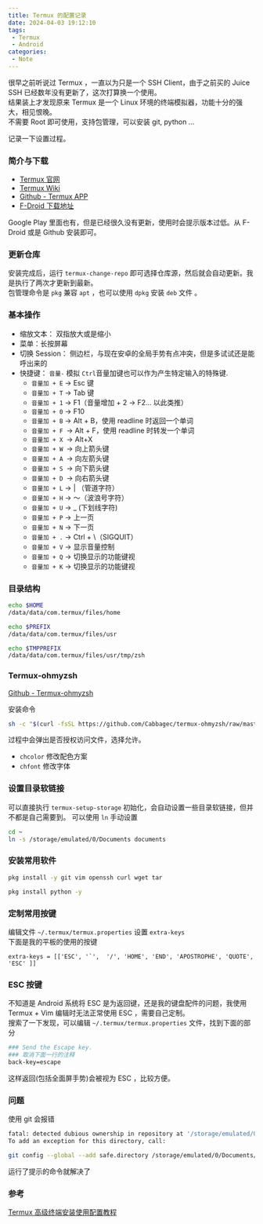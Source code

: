 ```yaml
---
title: Termux 的配置记录
date: 2024-04-03 19:12:10
tags:
 - Termux
 - Android
categories:
 - Note
---
```


很早之前听说过 Termux ，一直以为只是一个 SSH Client，由于之前买的 Juice SSH 已经数年没有更新了，这次打算换一个使用。  
结果装上才发现原来 Termux 是一个 Linux 环境的终端模拟器，功能十分的强大，相见恨晚。  
不需要 Root 即可使用，支持包管理，可以安装 git, python ... 

记录一下设置过程。
<!--more-->

### 简介与下载 
- [Termux 官网](https://termux.dev/cn/index.html)
- [Termux Wiki](https://wiki.termux.com/wiki/Main_Page)
- [Github - Termux APP](https://github.com/termux/termux-app)
- [F-Droid 下载地址](https://f-droid.org/packages/com.termux/)

Google Play 里面也有，但是已经很久没有更新，使用时会提示版本过低。从 F-Droid 或是 Github 安装即可。  

### 更新仓库 
安装完成后，运行 `termux-change-repo` 即可选择仓库源，然后就会自动更新。我是执行了两次才更新到最新。    
包管理命令是 `pkg` 兼容 `apt` ，也可以使用 `dpkg` 安装 `deb` 文件 。  

### 基本操作
- 缩放文本： 双指放大或是缩小
- 菜单：长按屏幕
- 切换 Session： 侧边栏，与现在安卓的全局手势有点冲突，但是多试试还是能呼出来的
- 快捷键： `音量-` 模拟 `Ctrl`音量加键也可以作为产生特定输入的特殊键.
    - `音量加 + E` -> Esc 键
    - `音量加 + T` -> Tab 键
    - `音量加 + 1` -> F1（音量增加 + 2 → F2… 以此类推）
    - `音量加 + 0` -> F10
    - `音量加 + B` -> Alt + B，使用 readline 时返回一个单词
    - `音量加 + F `-> Alt + F，使用 readline 时转发一个单词
    - `音量加 + X `-> Alt+X
    - `音量加 + W `-> 向上箭头键
    - `音量加 + A `-> 向左箭头键
    - `音量加 + S `-> 向下箭头键
    - `音量加 + D `-> 向右箭头键
    - `音量加 + L` -> | （管道字符）
    - `音量加 + H` -> 〜（波浪号字符）
    - `音量加 + U` -> _ (下划线字符)
    - `音量加 + P` -> 上一页
    - `音量加 + N` -> 下一页
    - `音量加 + .` -> Ctrl + \（SIGQUIT）
    - `音量加 + V` -> 显示音量控制
    - `音量加 + Q` -> 切换显示的功能键视
    - `音量加 + K` -> 切换显示的功能键视

### 目录结构
```bash
echo $HOME
/data/data/com.termux/files/home

echo $PREFIX
/data/data/com.termux/files/usr

echo $TMPPREFIX
/data/data/com.termux/files/usr/tmp/zsh
```

### Termux-ohmyzsh
[Github - Termux-ohmyzsh](https://github.com/Cabbagec/termux-ohmyzsh/)  

安装命令
```sh
sh -c "$(curl -fsSL https://github.com/Cabbagec/termux-ohmyzsh/raw/master/install.sh)"
```

过程中会弹出是否授权访问文件，选择允许。

- `chcolor` 修改配色方案
- `chfont` 修改字体

### 设置目录软链接
可以直接执行 `termux-setup-storage` 初始化，会自动设置一些目录软链接，但并不都是自己需要到。
可以使用 `ln` 手动设置  
```sh
cd ~
ln -s /storage/emulated/0/Documents documents
```

### 安装常用软件
```sh
pkg install -y git vim openssh curl wget tar
```

```sh
pkg install python -y 
```

### 定制常用按键 
编辑文件 `~/.termux/termux.properties` 设置 `extra-keys`  
下面是我的平板的使用的按键
```
extra-keys = [['ESC', '`',  '/', 'HOME', 'END', 'APOSTROPHE', 'QUOTE', 'ESC' ]]
```

### ESC 按键
不知道是 Android 系统将 ESC 是为返回键，还是我的键盘配件的问题，我使用 Termux + Vim 编辑时无法正常使用 ESC ，需要自己定制。  
搜索了一下发现，可以编辑 `~/.termux/termux.properties` 文件，找到下面的部分
```bash
### Send the Escape key.
### 取消下面一行的注释
back-key=escape
```
这样返回(包括全面屏手势)会被视为 ESC ，比较方便。   

### 问题
使用 git 会报错
```sh
fatal: detected dubious ownership in repository at '/storage/emulated/0/Documents/obsidian'
To add an exception for this directory, call:

git config --global --add safe.directory /storage/emulated/0/Documents/obsidian
```
运行了提示的命令就解决了  

### 参考
[Termux 高级终端安装使用配置教程](https://www.sqlsec.com/2018/05/termux.html)
